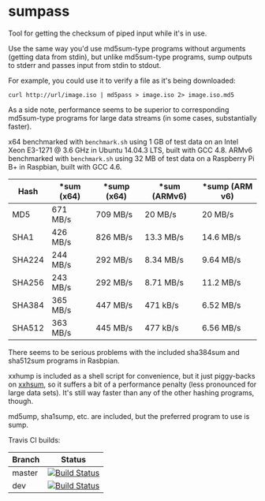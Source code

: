 # sumpass

Tool for getting the checksum of piped input while it's in use.

Use the same way you'd use md5sum-type programs without arguments (getting data from stdin), but
unlike md5sum-type programs, sump outputs to stderr and passes input from stdin to stdout.

For example, you could use it to verify a file as it's being downloaded:
```
curl http://url/image.iso | md5pass > image.iso 2> image.iso.md5
```

As a side note, performance seems to be superior to corresponding md5sum-type programs for large data streams (in some cases, substantially faster).

x64 benchmarked with `benchmark.sh` using 1 GB of test data on an Intel Xeon E3-1271 @ 3.6 GHz in Ubuntu 14.04.3 LTS, built with GCC 4.8.
ARMv6 benchmarked with `benchmark.sh` using 32 MB of test data on a Raspberry Pi B+ in Raspbian, built with GCC 4.6.

| Hash   | *sum (x64) | *sump (x64) | *sum (ARMv6) | *sump (ARM v6) |
|--------|------------|-------------|--------------|----------------|
| MD5    |   671 MB/s |    709 MB/s |      20 MB/s |        20 MB/s |
| SHA1   |   426 MB/s |    826 MB/s |    13.3 MB/s |      14.6 MB/s |
| SHA224 |   244 MB/s |    292 MB/s |    8.34 MB/s |      9.64 MB/s |
| SHA256 |   243 MB/s |    292 MB/s |    8.71 MB/s |      11.2 MB/s |
| SHA384 |   365 MB/s |    447 MB/s |     471 kB/s |      6.52 MB/s |
| SHA512 |   363 MB/s |    445 MB/s |     477 kB/s |      6.56 MB/s |

There seems to be serious problems with the included sha384sum and sha512sum programs
in Rasbpian.

xxhump is included as a shell script for convenience, but it just piggy-backs on [xxhsum](https://github.com/Cyan4973/xxHash),
so it suffers a bit of a performance penalty (less pronounced for large data sets).
It's still way faster than any of the other hashing programs, though.

md5ump, sha1sump, etc. are included, but the preferred program to use is sump.

Travis CI builds:

|Branch | Status |
|-------|--------|
|master | [![Build Status](https://travis-ci.org/VectorCell/sump.svg?branch=master)](https://travis-ci.org/VectorCell/sump?branch=master) |
|dev    | [![Build Status](https://travis-ci.org/VectorCell/sump.svg?branch=dev)](https://travis-ci.org/VectorCell/sump?branch=dev) |
